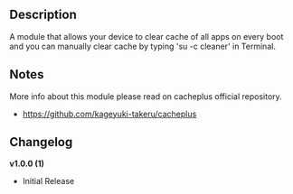 ## Description
A module that allows your device to clear cache of all apps on every boot and you can manually clear cache by typing 'su -c cleaner' in Terminal.

## Notes
More info about this module please read on cacheplus official repository.
* https://github.com/kageyuki-takeru/cacheplus

## Changelog
**v1.0.0 (1)**
* Initial Release
